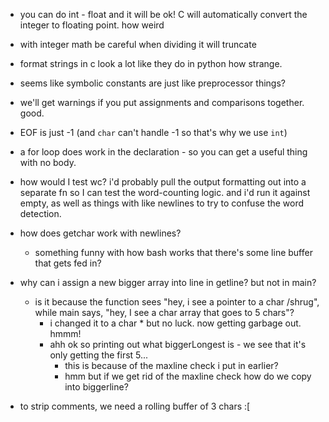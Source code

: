 * you can do int - float and it will be ok! C will automatically
  convert the integer to floating point. how weird
* with integer math be careful when dividing it will truncate
* format strings in c look a lot like they do in python how strange.
* seems like symbolic constants are just like preprocessor things?
* we'll get warnings if you put assignments and comparisons together.
  good.
* EOF is just -1 (and `char` can't handle -1 so that's why we use `int`)
* a for loop does work in the declaration - so you can get a useful
  thing with no body.
* how would I test wc? i'd probably pull the output formatting out
  into a separate fn so I can test the word-counting logic. and i'd
  run it against empty, as well as things with like newlines to try to
  confuse the word detection.
* how does getchar work with newlines?
  * something funny with how bash works that there's some line buffer
    that gets fed in?

* why can i assign a new bigger array into line in getline? but not in main?
  * is it because the function sees "hey, i see a pointer to a char
    /shrug", while main says, "hey, I see a char array that goes to 5
    chars"?
    * i changed it to a char * but no luck. now getting garbage out. hmmm!
    * ahh ok so printing out what biggerLongest is - we see that it's only getting the first 5...
      * this is because of the maxline check i put in earlier?
      * hmm but if we get rid of the maxline check how do we copy into
        biggerline?
* to strip comments, we need a rolling buffer of 3 chars :[
